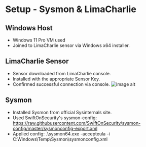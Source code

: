 # Setup - Sysmon & LimaCharlie

## Windows Host
- Windows 11 Pro VM used
- Joined to LimaCharlie sensor via Windows x64 installer.

## LimaCharlie Sensor
- Sensor downloaded from LimaCharlie console.
- Installed with the appropriate Sensor Key.
- Confirmed successful connection via console.
![image alt](./Screenshots/Limacharliesensorsetup.png)

## Sysmon
- Installed Sysmon from official Sysinternals site.
- Used SwiftOnSecurity's sysmon-config:
  https://raw.githubusercontent.com/SwiftOnSecurity/sysmon-config/master/sysmonconfig-export.xml
- Applied config: .\sysmon64.exe -accepteula -i C:Windows\Temp\Sysmon\sysmonconfig.xml

